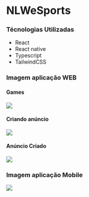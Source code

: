 # NLWeSports

### Técnologias Utilizadas
 
- React
- React native
- Typescript
- TailwindCSS

### Imagem aplicação WEB

#### Games
<img style='' src="https://user-images.githubusercontent.com/39751095/192162200-cc22f36f-10ed-481b-bda4-da870402da7a.png" />


#### Criando anúncio
<img style='' src="https://user-images.githubusercontent.com/39751095/192162506-86b0eb4a-e5d3-4176-b3c9-a5bb7bfe5b6f.png" />

#### Anúncio Criado
<img style='' src="https://user-images.githubusercontent.com/39751095/192162547-aa053380-7c89-476c-ae8d-f26810ad31a1.png" />

### Imagem aplicação Mobile

<img style='' src="https://user-images.githubusercontent.com/39751095/192193981-26c3bc3c-ed39-4ad0-babc-764d3a4b5dce.png" />
